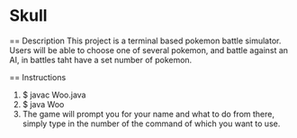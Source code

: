 # Skull


== Description
   This project is a terminal based pokemon battle simulator. Users will be able to choose one of several pokemon, and battle against an AI, in battles taht have a set number of pokemon.

== Instructions

   1) $ javac Woo.java
   2) $ java Woo
   3) The game will prompt you for your name and what to do from there, simply type in the number of the command of which you want to use.